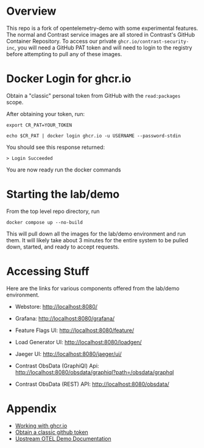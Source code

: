 # Overview

This repo is a fork of opentelemetry-demo with some experimental features. The
normal and Contrast service images are all stored in Contrast's GitHub
Container Repository.  To access our private `ghcr.io/contrast-security-inc`,
you will need a GitHub PAT token and will need to login to the registry before
attempting to pull any of these images.

# Docker Login for ghcr.io
Obtain a "classic" personal token from GitHub with the `read:packages` scope.

After obtaining your token, run:
```console
export CR_PAT=YOUR_TOKEN
```
```console
echo $CR_PAT | docker login ghcr.io -u USERNAME --password-stdin
```
You should see this response returned:
```console
> Login Succeeded
```

You are now ready run the docker commands

# Starting the lab/demo

From the top level repo directory, run
```console
docker compose up --no-build
```

This will pull down all the images for the lab/demo environment and run them.
It will likely take about 3 minutes for the entire system to be pulled down,
started, and ready to accept requests.

# Accessing Stuff

Here are the links for various components offered from the lab/demo
environment.

* Webstore: <http://localhost:8080/>
* Grafana: <http://localhost:8080/grafana/>
* Feature Flags UI: <http://localhost:8080/feature/>
* Load Generator UI: <http://localhost:8080/loadgen/>
* Jaeger UI: <http://localhost:8080/jaeger/ui/>

* Contrast ObsData (GraphiQl) Api: <http://localhost:8080/obsdata/graphiql?path=/obsdata/graphql>
* Contrast ObsData (REST) API: <http://localhost:8080/obsdata/>

# Appendix

* [Working with ghcr.io](https://docs.github.com/en/packages/working-with-a-github-packages-registry/working-with-the-container-registry)
* [Obtain a classic github token](https://docs.github.com/en/packages/working-with-a-github-packages-registry/working-with-the-container-registry)
* [Upstream OTEL Demo Documentation](https://opentelemetry.io/docs/demo/)
